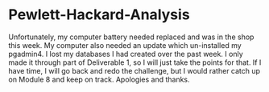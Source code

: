 # Pewlett-Hackard-Analysis

Unfortunately, my computer battery needed replaced and was in the shop this week. My computer also needed an update which un-installed my pgadmin4. I lost my databases I had created over the past week. I only made it through  part of Deliverable 1, so I will just take the points for that. If I have time, I will go back and redo the challenge, but I would rather catch up on Module 8 and keep on track. Apologies and thanks.
